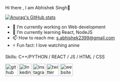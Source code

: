 Hi there , I am Abhishek Singh👋


[![Anurag's GitHub stats](https://github-readme-stats.vercel.app/api?username=s-abhishek2399)](https://github.com/anuraghazra/github-readme-stats)




- 🔭 I’m currently working on Web development 
- 🌱 I’m currently learning  React, NodeJS 
- 📫 How to reach me: s.abhishek2399@gmail.com 
- ⚡ Fun fact: I love watching anine 


Skills: C++/PYTHON / REACT / JS / HTML / CSS


[<img src='https://cdn.jsdelivr.net/npm/simple-icons@3.0.1/icons/github.svg' alt='github' height='40'>](https://github.com/s-abhishek2399)  [<img src='https://cdn.jsdelivr.net/npm/simple-icons@3.0.1/icons/linkedin.svg' alt='linkedin' height='40'>](https://www.linkedin.com/in/abhishek-singh-26a19a202/)  [<img src='https://cdn.jsdelivr.net/npm/simple-icons@3.0.1/icons/instagram.svg' alt='instagram' height='40'>](https://www.instagram.com/abhishek_9354/)  [<img src='https://cdn.jsdelivr.net/npm/simple-icons@3.0.1/icons/twitter.svg' alt='twitter' height='40'>](https://twitter.com/Abhishe50086180)  [<img src='https://cdn.jsdelivr.net/npm/simple-icons@3.0.1/icons/icloud.svg' alt='website' height='40'>](http://abhishek-singh.tech/?i=1)  

